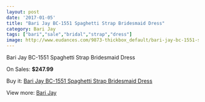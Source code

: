 ```yaml
---
layout: post
date: '2017-01-05'
title: "Bari Jay BC-1551 Spaghetti Strap Bridesmaid Dress"
category: Bari Jay
tags: ["bari","sale","bridal","strap","dress"]
image: http://www.eudances.com/9873-thickbox_default/bari-jay-bc-1551-spaghetti-strap-bridesmaid-dress.jpg
---
```

Bari Jay BC-1551 Spaghetti Strap Bridesmaid Dress

On Sales: **$247.99**
<a href="https://www.eudances.com/en/bari-jay/3240-bari-jay-bc-1551-spaghetti-strap-bridesmaid-dress.html"><amp-img layout="responsive" width="600" height="600" src="//www.eudances.com/9873-thickbox_default/bari-jay-bc-1551-spaghetti-strap-bridesmaid-dress.jpg" alt="Bari Jay BC-1551 Spaghetti Strap Bridesmaid Dress 0" /></a>
<a href="https://www.eudances.com/en/bari-jay/3240-bari-jay-bc-1551-spaghetti-strap-bridesmaid-dress.html"><amp-img layout="responsive" width="600" height="600" src="//www.eudances.com/9874-thickbox_default/bari-jay-bc-1551-spaghetti-strap-bridesmaid-dress.jpg" alt="Bari Jay BC-1551 Spaghetti Strap Bridesmaid Dress 1" /></a>
<a href="https://www.eudances.com/en/bari-jay/3240-bari-jay-bc-1551-spaghetti-strap-bridesmaid-dress.html"><amp-img layout="responsive" width="600" height="600" src="//www.eudances.com/9875-thickbox_default/bari-jay-bc-1551-spaghetti-strap-bridesmaid-dress.jpg" alt="Bari Jay BC-1551 Spaghetti Strap Bridesmaid Dress 2" /></a>

Buy it: [Bari Jay BC-1551 Spaghetti Strap Bridesmaid Dress](https://www.eudances.com/en/bari-jay/3240-bari-jay-bc-1551-spaghetti-strap-bridesmaid-dress.html "Bari Jay BC-1551 Spaghetti Strap Bridesmaid Dress")

View more: [Bari Jay](https://www.eudances.com/en/56-bari-jay "Bari Jay")